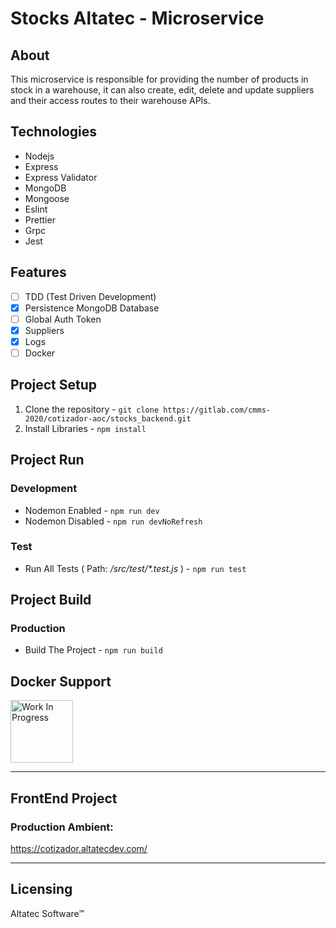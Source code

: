 # Stocks Altatec - Microservice

## About
This microservice is responsible for providing the number of products in stock in a warehouse, it can also create, edit, delete and update suppliers and their access routes to their warehouse APIs.

## Technologies
- Nodejs
- Express
- Express Validator
- MongoDB
- Mongoose
- Eslint
- Prettier
- Grpc
- Jest

## Features
- [ ] TDD (Test Driven Development)
- [x] Persistence MongoDB Database
- [ ] Global Auth Token
- [x] Suppliers
- [x] Logs
- [ ] Docker

## Project Setup
1. Clone the repository - `git clone https://gitlab.com/cmms-2020/cotizador-aoc/stocks_backend.git`
2. Install Libraries - `npm install`

## Project Run

### Development
- Nodemon Enabled - `npm run dev`
- Nodemon Disabled - `npm run devNoRefresh`

### Test
- Run All Tests ( Path: */src/test/\*.test.js* ) - `npm run test`

## Project Build

### Production
- Build The Project - `npm run build` 

## Docker Support
<img src="https://cdn-icons-png.flaticon.com/512/5038/5038308.png" alt="Work In Progress" width="100"/>

---

## FrontEnd Project
### Production Ambient:
https://cotizador.altatecdev.com/

---

## Licensing
Altatec Software™

  

